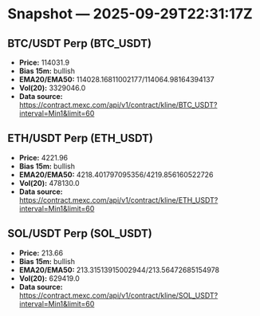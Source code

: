 # Snapshot — 2025-09-29T22:31:17Z

## BTC/USDT Perp (BTC_USDT)
- **Price:** 114031.9
- **Bias 15m:** bullish
- **EMA20/EMA50:** 114028.16811002177/114064.98164394137
- **Vol(20):** 3329046.0
- **Data source:** https://contract.mexc.com/api/v1/contract/kline/BTC_USDT?interval=Min1&limit=60

## ETH/USDT Perp (ETH_USDT)
- **Price:** 4221.96
- **Bias 15m:** bullish
- **EMA20/EMA50:** 4218.401797095356/4219.856160522726
- **Vol(20):** 478130.0
- **Data source:** https://contract.mexc.com/api/v1/contract/kline/ETH_USDT?interval=Min1&limit=60

## SOL/USDT Perp (SOL_USDT)
- **Price:** 213.66
- **Bias 15m:** bullish
- **EMA20/EMA50:** 213.31513915002944/213.56472685154978
- **Vol(20):** 629419.0
- **Data source:** https://contract.mexc.com/api/v1/contract/kline/SOL_USDT?interval=Min1&limit=60
